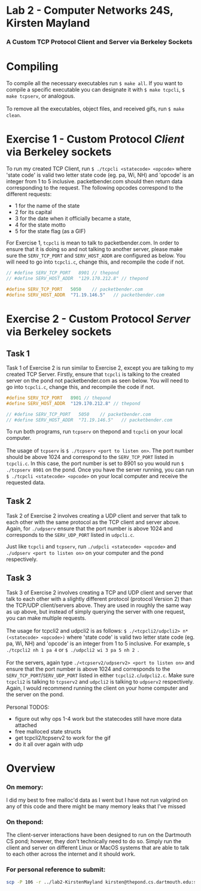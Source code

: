 # Lab 2 - Computer Networks 24S, Kirsten Mayland
### A Custom TCP Protocol Client and Server via Berkeley Sockets

# Compiling
To compile all the necessary executables run `$ make all`. If you want to compile a specific executable you can designate it with `$ make tcpcli`, `$ make tcpserv`, or analogous. \
\
To remove all the executables, object files, and received gifs, run `$ make clean`.

# Exercise 1 - Custom Protocol _Client_ via Berkeley sockets

To run my created TCP Client, run `$ ./tcpcli <statecode> <opcode>` where 'state code' is valid two letter state code (eg. pa, Wi, NH) and 'opcode' is an integer from 1 to 5 inclusive. packetbender.com should then return data corresponding to the request. The following opcodes correspond to the different requests:
* 1 for the name of the state
* 2 for its capital
* 3 for the date when it officially became a state,
* 4 for the state motto
* 5 for the state flag (as a GIF)

For Exercise 1, `tcpcli` is mean to talk to packetbender.com. In order to ensure that it is doing so and not talking to another server, please make sure the `SERV_TCP_PORT` and `SERV_HOST_ADDR` are configured as below. You will need to go into `tcpcli.c`, change this, and recompile the code if not.
```c
// #define SERV_TCP_PORT   8901 // thepond
// #define SERV_HOST_ADDR  "129.170.212.8" // thepond

#define SERV_TCP_PORT   5050    // packetbender.com
#define SERV_HOST_ADDR  "71.19.146.5"   // packetbender.com
```
# Exercise 2 - Custom Protocol _Server_ via Berkeley sockets
## Task 1
Task 1 of Exercise 2 is run similar to Exercise 2, except you are talking to my created TCP Server. Firstly, ensure that `tcpcli` is talking to the created server on the pond not packetbender.com as seen below. You will need to go into `tcpcli.c`, change this, and recompile the code if not.
```c
#define SERV_TCP_PORT   8901 // thepond
#define SERV_HOST_ADDR  "129.170.212.8" // thepond

// #define SERV_TCP_PORT   5050    // packetbender.com
// #define SERV_HOST_ADDR  "71.19.146.5"   // packetbender.com
```
To run both programs, run `tcpserv` on thepond and `tcpcli` on your local computer. \
\
The usage of `tcpserv` is `$ ./tcpserv <port to listen on>`. The port number should be above 1024 and correspond to the `SERV_TCP_PORT` listed in `tcpcli.c`. In this case, the port number is set to 8901 so you would run `$ ./tcpserv 8901` on the pond. Once you have the server running, you can run `$ ./tcpcli <statecode> <opcode>` on your local computer and receive the requested data.

## Task 2
Task 2 of Exercise 2 involves creating a UDP client and server that talk to each other with the same protocol as the TCP client and server above. Again, for `./udpserv` ensure that the port number is above 1024 and corresponds to the `SERV_UDP_PORT` listed in `udpcli.c`.

Just like `tcpcli` and `tcpserv`, run `./udpcli <statecode> <opcode>` and `./udpserv <port to listen on>` on your computer and the pond respectively.

## Task 3
Task 3 of Exercise 2 involves creating a TCP and UDP client and server that talk to each other with a slightly different protocol (protocol Version 2) than the TCP/UDP client/servers above. They are used in roughly the same way as up above, but instead of simply querying the server with one request, you can make multiple requests. \
\
The usage for tcpcli2 and udpcli2 is as follows: `$ ./<tcpcli2/udpcli2> n*(<statecode> <opcode>)` where 'state code' is valid two letter state code (eg. pa, Wi, NH) and 'opcode' is an integer from 1 to 5 inclusive. For example, `$ ./tcpcli2 nh 1 pa 4` or `$ ./udpcli2 wi 3 pa 5 nh 2 `. \
\
For the servers, again type `./<tcpserv2/udpserv2> <port to listen on>` and ensure that the port number is above 1024 and corresponds to the `SERV_TCP_PORT`/`SERV_UDP_PORT` listed in either `tcpcli2.c`/`udpcli2.c`. Make sure `tcpcli2` is talking to `tcpserv2` and `udpcli2` is talking to `udpserv2` respectively. Again, I would recommend running the client on your home computer and the server on the pond. \
\
Personal TODOS:
* figure out why ops 1-4 work but the statecodes still have more data attached
* free malloced state structs
* get tcpcli2/tcpserv2 to work for the gif
* do it all over again with udp

# Overview
### On memory:
I did my best to free malloc'd data as I went but I have not run valgrind on any of this code and there might be many memory leaks that I've missed

### On thepond:
The client-server interactions have been designed to run on the Dartmouth CS pond; however, they don't technically need to do so. Simply run the client and server on different Linux or MacOS systems that are able to talk to each other across the internet and it should work.

### For personal reference to submit:
```bash
scp -P 106 -r ../lab2-KirstenMayland kirsten@thepond.cs.dartmouth.edu:submissions/lab2
```